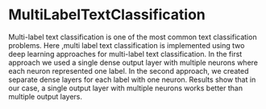 # MultiLabelTextClassification
Multi-label text classification is one of the most common text classification problems. Here ,multi label text classification 
is implemented using two deep learning approaches for multi-label text classification. In the first approach we used a single dense output
layer with multiple neurons where each neuron represented one label. In the second approach, we
created separate dense layers for each label with one neuron. Results show that in our case, a single
output layer with multiple neurons works better than multiple output layers.
